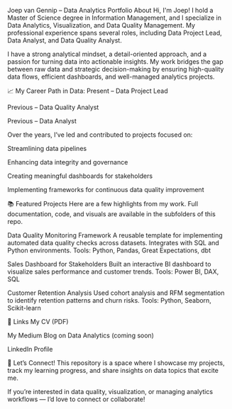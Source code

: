 Joep van Gennip – Data Analytics Portfolio
About
Hi, I'm Joep! I hold a Master of Science degree in Information Management, and I specialize in Data Analytics, Visualization, and Data Quality Management. My professional experience spans several roles, including Data Project Lead, Data Analyst, and Data Quality Analyst.

I have a strong analytical mindset, a detail-oriented approach, and a passion for turning data into actionable insights. My work bridges the gap between raw data and strategic decision-making by ensuring high-quality data flows, efficient dashboards, and well-managed analytics projects.

📈 My Career Path in Data:
Present – Data Project Lead

Previous – Data Quality Analyst

Previous – Data Analyst

Over the years, I’ve led and contributed to projects focused on:

Streamlining data pipelines

Enhancing data integrity and governance

Creating meaningful dashboards for stakeholders

Implementing frameworks for continuous data quality improvement

📚 Featured Projects
Here are a few highlights from my work. Full documentation, code, and visuals are available in the subfolders of this repo.

Data Quality Monitoring Framework
A reusable template for implementing automated data quality checks across datasets. Integrates with SQL and Python environments.
Tools: Python, Pandas, Great Expectations, dbt

Sales Dashboard for Stakeholders
Built an interactive BI dashboard to visualize sales performance and customer trends.
Tools: Power BI, DAX, SQL

Customer Retention Analysis
Used cohort analysis and RFM segmentation to identify retention patterns and churn risks.
Tools: Python, Seaborn, Scikit-learn

🔗 Links
My CV (PDF)

My Medium Blog on Data Analytics (coming soon)

LinkedIn Profile

💬 Let’s Connect!
This repository is a space where I showcase my projects, track my learning progress, and share insights on data topics that excite me.

If you’re interested in data quality, visualization, or managing analytics workflows — I’d love to connect or collaborate!

